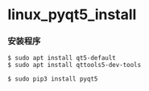 # linux_pyqt5_install

### 安装程序

```linux
$ sudo apt install qt5-default
$ sudo apt install qttools5-dev-tools

$ sudo pip3 install pyqt5
```

